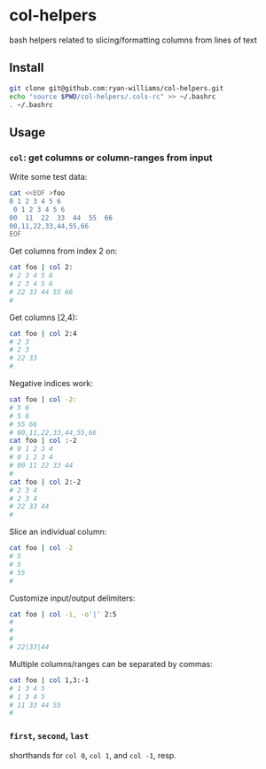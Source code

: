 # col-helpers
bash helpers related to slicing/formatting columns from lines of text

## Install
```bash
git clone git@github.com:ryan-williams/col-helpers.git
echo "source $PWD/col-helpers/.cols-rc" >> ~/.bashrc
. ~/.bashrc
```

## Usage

### `col`: get columns or column-ranges from input
Write some test data:
```bash
cat <<EOF >foo
0 1 2 3 4 5 6
 0 1 2 3 4 5 6
00  11  22  33  44  55  66
00,11,22,33,44,55,66
EOF
```

Get columns from index 2 on:
```bash
cat foo | col 2:
# 2 3 4 5 6
# 2 3 4 5 6
# 22 33 44 55 66
# 
```

Get columns [2,4):
```bash
cat foo | col 2:4
# 2 3
# 2 3
# 22 33
# 
```

Negative indices work:
```bash
cat foo | col -2:
# 5 6
# 5 6
# 55 66
# 00,11,22,33,44,55,66
cat foo | col :-2
# 0 1 2 3 4
# 0 1 2 3 4
# 00 11 22 33 44
# 
cat foo | col 2:-2
# 2 3 4
# 2 3 4
# 22 33 44
# 
```

Slice an individual column:
```bash
cat foo | col -2
# 5
# 5
# 55
# 
```

Customize input/output delimiters:
```bash
cat foo | col -i, -o'|' 2:5
# 
# 
# 
# 22|33|44
```

Multiple columns/ranges can be separated by commas:
```bash
cat foo | col 1,3:-1
# 1 3 4 5
# 1 3 4 5
# 11 33 44 55
# 
```

### `first`, `second`, `last`
shorthands for `col 0`, `col 1`, and `col -1`, resp.
